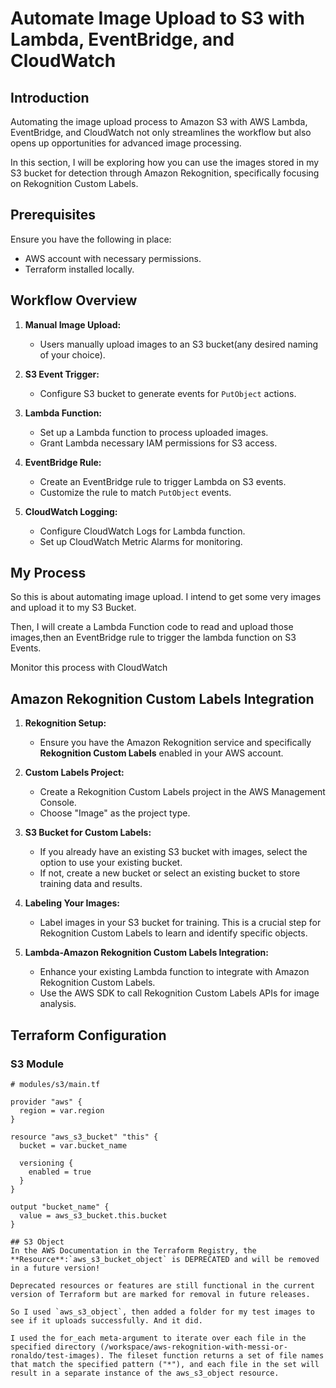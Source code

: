 # Automate Image Upload to S3 with Lambda, EventBridge, and CloudWatch

## Introduction

Automating the image upload process to Amazon S3 with AWS Lambda, EventBridge, and CloudWatch not only streamlines the workflow but also opens up opportunities for advanced image processing.

In this section, I will be exploring how you can use the images stored in my S3 bucket for detection through Amazon Rekognition, specifically focusing on Rekognition Custom Labels.

## Prerequisites

Ensure you have the following in place:

- AWS account with necessary permissions.
- Terraform installed locally.


## Workflow Overview

1. **Manual Image Upload:**
   - Users manually upload images to an S3 bucket(any desired naming of your choice).

2. **S3 Event Trigger:**
   - Configure S3 bucket to generate events for `PutObject` actions.

3. **Lambda Function:**
   - Set up a Lambda function to process uploaded images.
   - Grant Lambda necessary IAM permissions for S3 access.

4. **EventBridge Rule:**
   - Create an EventBridge rule to trigger Lambda on S3 events.
   - Customize the rule to match `PutObject` events.

5. **CloudWatch Logging:**
   - Configure CloudWatch Logs for Lambda function.
   - Set up CloudWatch Metric Alarms for monitoring.


## My Process

So this is about automating image upload. I intend to get some very images and upload it to my S3 Bucket.

Then, I will create a Lambda Function code to read and upload those images,then an EventBridge rule to trigger the lambda function on S3 Events.

Monitor this process with CloudWatch


## Amazon Rekognition Custom Labels Integration

1. **Rekognition Setup:**
   - Ensure you have the Amazon Rekognition service and specifically **Rekognition Custom Labels** enabled in your AWS account.

2. **Custom Labels Project:**
   - Create a Rekognition Custom Labels project in the AWS Management Console.
   - Choose "Image" as the project type.

3. **S3 Bucket for Custom Labels:**
   - If you already have an existing S3 bucket with images, select the option to use your existing bucket.
   - If not, create a new bucket or select an existing bucket to store training data and results.

4. **Labeling Your Images:**
   - Label images in your S3 bucket for training. This is a crucial step for Rekognition Custom Labels to learn and identify specific objects.

5. **Lambda-Amazon Rekognition Custom Labels Integration:**
   - Enhance your existing Lambda function to integrate with Amazon Rekognition Custom Labels.
   - Use the AWS SDK to call Rekognition Custom Labels APIs for image analysis.


## Terraform Configuration

### S3 Module

```hcl
# modules/s3/main.tf

provider "aws" {
  region = var.region
}

resource "aws_s3_bucket" "this" {
  bucket = var.bucket_name

  versioning {
    enabled = true
  }
}

output "bucket_name" {
  value = aws_s3_bucket.this.bucket
}

## S3 Object
In the AWS Documentation in the Terraform Registry, the **Resource**:`aws_s3_bucket_object` is DEPRECATED and will be removed in a future version!

Deprecated resources or features are still functional in the current version of Terraform but are marked for removal in future releases.

So I used `aws_s3_object`, then added a folder for my test images to see if it uploads successfully. And it did.

I used the for_each meta-argument to iterate over each file in the specified directory (/workspace/aws-rekognition-with-messi-or-ronaldo/test-images). The fileset function returns a set of file names that match the specified pattern ("*"), and each file in the set will result in a separate instance of the aws_s3_object resource.
